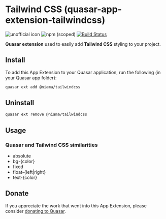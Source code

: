 # Tailwind CSS (quasar-app-extension-tailwindcss)

![unofficial icon](https://img.shields.io/badge/Quasar%201.0-Unofficial%20App%20Extension-blue.svg?style=flat-square)
![npm (scoped)](https://img.shields.io/npm/v/@niama/quasar-app-extension-tailwindcss.svg?style=flat-square)
[![Build Status](https://travis-ci.org/niama-strategies/quasar-app-extension-tailwindcss.svg?branch=master&style=flat-square)](https://travis-ci.org/niama-strategies/quasar-starter)

**Quasar extension** used to easily add **Tailwind CSS** styling to your project.

## Install

To add this App Extension to your Quasar application, run the following (in your Quasar app folder):

```bash
quasar ext add @niama/tailwindcss
```

## Uninstall

```bash
quasar ext remove @niama/tailwindcss
```

## Usage

### Quasar and Tailwind CSS similarities

- absolute
- bg-{color}
- fixed
- float-{left|right}
- text-{color}

## Donate

If you appreciate the work that went into this App Extension, please consider [donating to Quasar](https://donate.quasar.dev).
